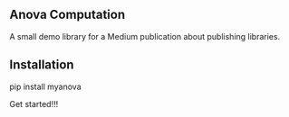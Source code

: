 Anova Computation
-----------------------
A small demo library for a Medium publication about publishing libraries.

Installation
------------

pip install myanova 

Get started!!!


